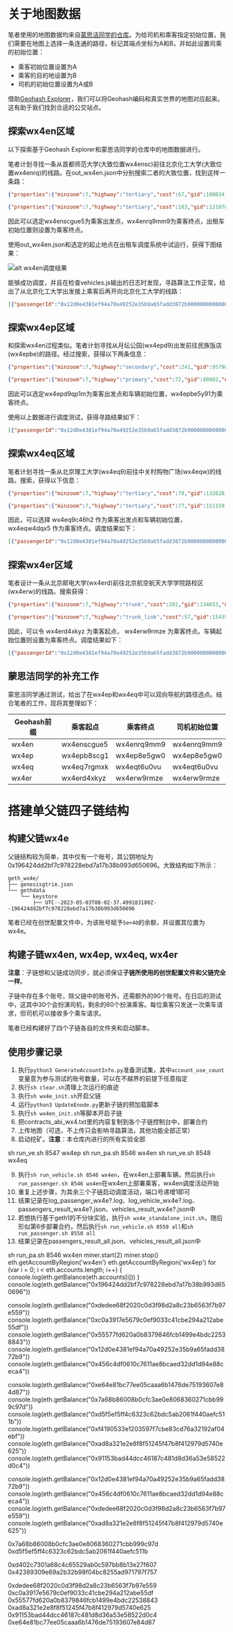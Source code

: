 # 关于地图数据

笔者使用的地图数据均来自[蒙思洁同学的仓库](https://gitee.com/lancerenk/graduation-design/tree/master/RealBjMap)。为给司机和乘客指定初始位置，我们需要在地图上选择一条连通的路径，标记其端点坐标为A和B，并如此设置司乘的初始位置：

- 乘客初始位置设置为A
- 乘客的目的地设置为B
- 司机的初始位置设置为A或B

借助[Geohash Explorer](https://geohash.softeng.co/)，我们可以将Geohash编码和真实世界的地图对应起来。这有助于我们找到合适的公交站点。

## 探索wx4en区域

以下探索基于Geohash Explorer和蒙思洁同学的仓库中的地图数据进行。

笔者计划寻找一条从首都师范大学(大致位置wx4ensc)前往北京化工大学(大致位置wx4enrq)的线路。在out_wx4en.json中分别搜索二者的大致位置，找到这样一条路：

```json
{"properties":{"minzoom":7,"highway":"tertiary","cost":67,"gid":108034,"name":"西三环北路","source":18262,"target":18262,"oneway":"yes"},"geometry":{"coordinates":["wx4enscgue5","wx4enscbk6j"],"type":"LineString"},"type":"Feature"}

{"properties":{"minzoom":7,"highway":"tertiary","cost":103,"gid":121078,"name":"紫竹院路","source":20405,"target":20364,"oneway":"yes"},"geometry":{"coordinates":["wx4enrq9mm9","wx4enrprnep"],"type":"LineString"},"type":"Feature"}
```

因此可以选定wx4enscgue5为乘客出发点，wx4enrq9mm9为乘客终点，出租车初始位置则设置为乘客终点。

使用out_wx4en.json和选定的起止地点在出租车调度系统中试运行，获得下图结果：

![alt wx4en调度结果](assets/wx4en_pos.png)

能够成功调度，并且在检查vehicles.js输出的日志时发现，寻路算法工作正常，给出了从北京化工大学出发接上乘客后再开向北京化工大学的线路：

```json
[{"passengerId":"0x12d0e4381ef94a70a49252e35b9a65fadd3872b9000000000000000000000000","passengerGeohash":"wx4enscgue5","vehicleId":"0x196424dd2bf7c978228ebd7a17b38b993d650696","vehicleStartPosition":"wx4enrq9mm9","emptyAstarTime":209,"emptyRoute":["wx4enrq9mm9","wx4enrprnep","wx4enx0j5q9","wx4enwcu6xm","wx4enwcfff3","wx4enwcbffv","wx4enw9fe6u","wx4enw9c580","wx4enw9be98","wx4enw1v5n2","wx4entcz6tn","wx4entcy4tu","wx4entcbs15","wx4ent3vjn4","wx4ent3ujj3","wx4ent3gm58","wx4ent3chuy","wx4ent3bsbm","wx4ent1zsyh","wx4ent1zhcu","wx4ent1ykgn","wx4ent1yhfq","wx4ent1vkyw","wx4ent1gjnm","wx4enscgue5"],"emptyRouteTime":0,"emptyCountFrag":25,"endGeohash":"wx4enrq9mm9","loadAstarTime":996,"loadRoute":["wx4enscgue5","wx4enscbk6j","wx4ens3yuj5","wx4ens3ykp7","wx4ens3yhjs","wx4ens1vsc0","wx4ens1gkf6","wx4ens1fhb5","wx4ens1buyk","wx4enecysgw","wx4enecvszx","wx4enec6vz1","wx4enec6sxd","wx4enec1z2z","wx4enec097u","wx4enebbn37","wx4ene8rcqj","wx4ene8punn","wx4en7xryu7","wx4en7tzdz2","wx4en7extfu","wx4en7ex94g","wx4en7ert52","wx4en7dxtyf","wx4en79zyfx","wx4en79rftf","wx4en7c2dse","wx4enk0fzw1","wx4enk0zqsv","wx4enk0zye4","wx4enk2bqqq","wx4enk2fvyy","wx4enk8cmmd","wx4enk8gc4d","wx4enm0wq47","wx4enm0wyn2","wx4enm0xtum","wx4enm28mcc","wx4enm8e7y5","wx4enm8teqj","wx4enq23xt4","wx4enq82kvu","wx4enq8r1xz","wx4enr0jd9u","wx4enprvphp","wx4enpxgk1m","wx4enpz8yry","wx4enpztjtz","wx4enpzuf37","wx4enpzuqqh","wx4enpzure1","wx4enrbh0z9","wx4enrb5xp6","wx4enrbdskq","wx4enrs21cr","wx4enrkrwjp","wx4enrmjrs7","wx4enrmky3w","wx4enrmsk8r","wx4enrq6hw6","wx4enrq6n1w","wx4enrq9mm9"],"loadRouteTime":0,"loadCountFrag":62}]
```

## 探索wx4ep区域

和探索wx4en过程类似。笔者计划寻找从月坛公园(wx4epd9)出发前往民族饭店(wx4epbe)的路径。经过搜索，获得以下两条信息：

```json
{"properties":{"minzoom":7,"highway":"secondary","cost":241,"gid":95798,"name":"月坛北街","source":19670,"target":16454,"oneway":"yes"},"geometry":{"coordinates":["wx4epdew0gp","wx4epd9qp1m"],"type":"LineString"},"type":"Feature"}

{"properties":{"minzoom":7,"highway":"primary","cost":72,"gid":80802,"name":"复兴门内大街","source":14654,"target":14661,"oneway":"yes"},"geometry":{"coordinates":["wx4epbdefbu","wx4epbe5y91"],"type":"LineString"},"type":"Feature"}
```

因此可以选定wx4epd9qp1m为乘客出发点和车辆初始位置，wx4epbe5y91为乘客终点。

使用以上数据进行调度测试，获得寻路结果如下：

```json
[{"passengerId":"0x12d0e4381ef94a70a49252e35b9a65fadd3872b9000000000000000000000000","passengerGeohash":"wx4epd9qp1m","vehicleId":"0x196424dd2bf7c978228ebd7a17b38b993d650696","vehicleStartPosition":"wx4epd9qp1m","emptyAstarTime":0,"emptyRoute":[],"emptyRouteTime":0,"emptyCountFrag":0,"endGeohash":"wx4epbe5y91","loadAstarTime":681,"loadRoute":["wx4epd9qp1m","wx4ep6xty5k","wx4ep6wtcdx","wx4ep6smy5s","wx4ep6emejn","wx4ep6ejxtf","wx4ep6ehzyu","wx4ep65m5uv","wx4ep65kkpb","wx4ep3gkwnk","wx4ep3gkqjw","wx4ep3g7wkd","wx4ep3ge9k8","wx4ep3u7ebr","wx4ep3y7r4d","wx4ep9c5ng1","wx4ep9fdvw8","wx4ep9gdvvw","wx4ep9gfctu","wx4ep9gfcek","wx4ep9eufmf","wx4ep978xmc","wx4ep95xzh8","wx4ep8gesc5","wx4ep8ett3d","wx4ep8esvk5","wx4ep8esjmv","wx4ep8eevmq","wx4ep8egbj3","wx4ep8egftm","wx4ep8eguv6","wx4ep8s5cjq","wx4ep8s7gv1","wx4ep8t7vs6","wx4ep8tgc5y","wx4ep8wgyg3","wx4epb85u54","wx4epb8ecep","wx4epb8ev6c","wx4epbdefbu","wx4epbe5y91"],"loadRouteTime":0,"loadCountFrag":41}]
```

## 探索wx4eq区域

笔者计划寻找一条从北京理工大学(wx4eq9)前往中关村购物广场(wx4eqw)的线路。搜索，获得以下信息：

```json
{"properties":{"minzoom":7,"highway":"tertiary","cost":78,"gid":132620,"name":"西三环北路","source":21024,"target":21024,"oneway":"yes"},"geometry":{"coordinates":["wx4eq9c46h2","wx4eq99nmeb"],"type":"LineString"},"type":"Feature"}

{"properties":{"minzoom":7,"highway":"tertiary","cost":77,"gid":151159,"name":"海淀中街","source":21906,"target":21939,"oneway":"yes"},"geometry":{"coordinates":["wx4eqtfwqmk","wx4eqw4dqx5"],"type":"LineString"},"type":"Feature"}
```

因此，可以选择 wx4eq9c46h2 作为乘客出发点和车辆初始位置， wx4eqw4dqx5 作为乘客终点。调度结果如下：

```json
[{"passengerId":"0x12d0e4381ef94a70a49252e35b9a65fadd3872b9000000000000000000000000","passengerGeohash":"wx4eqw4dqx5","vehicleId":"0x196424dd2bf7c978228ebd7a17b38b993d650696","vehicleStartPosition":"wx4eqw4dqx5","emptyAstarTime":0,"emptyRoute":[],"emptyRouteTime":0,"emptyCountFrag":0,"endGeohash":"wx4eq9c46h2","loadAstarTime":707,"loadRoute":["wx4eqw4dqx5","wx4eqw6dxjb","wx4eqw6enfs","wx4eqw6eh8v","wx4eqw6dssj","wx4eqtfwk7k","wx4eqtfwhkh","wx4eqtftu6k","wx4eqtfskt2","wx4eqtdwmgg","wx4eqtdtyhc","wx4eqtd8rsv","wx4eqt6xzz3","wx4eqt6xxfu","wx4eqt6vb3v","wx4eqt6u0vu","wx4eqt4vdf6","wx4eqt4v4vx","wx4eqt1uumx","wx4eqt1kc34","wx4eqt1kb2y","wx4eqt1hvb5","wx4eqt1hdr0","wx4eqt0h89q","wx4eqmpujvc","wx4eqmpk5fs","wx4eqmphpbj","wx4eqmp5uwn","wx4eqmp5kvg","wx4eqmp4uzp","wx4eqmp4t17","wx4eqkx7k9t","wx4eqkre02f","wx4eqkpx19s","wx4eqkpw9bd","wx4eqkpsd7n","wx4eqkpeb6u","wx4eqkp7nt6","wx4eqkpd8b4","wx4eqkp9k5y","wx4eq7zwr1f","wx4eq7xfjpr","wx4eq7rzqer","wx4eq7rcy9e","wx4eqe0j99n","wx4eqdb3e0w","wx4eqd8myj4","wx4eqd8mq86","wx4eqd8kqgh","wx4eqd87yyn","wx4eqd87yfq","wx4eqd0xqjg","wx4eqd0u9j2","wx4eq9c46h2"],"loadRouteTime":0,"loadCountFrag":54}]
```

## 探索wx4er区域

笔者设计一条从北京邮电大学(wx4erd)前往北京航空航天大学学院路校区(wx4erw)的线路。搜索获得：

```json
{"properties":{"minzoom":7,"highway":"trunk","cost":202,"gid":134653,"name":"西直门北大街","source":21051,"target":21155,"oneway":"yes"},"geometry":{"coordinates":["wx4er9fsyeq","wx4erd4xkyz"],"type":"LineString"},"type":"Feature"}

{"properties":{"minzoom":7,"highway":"trunk_link","cost":57,"gid":154398,"name":null,"source":22097,"target":22097,"oneway":"yes"},"geometry":{"coordinates":["wx4erwc6rz6","wx4erw9rmze"],"type":"LineString"},"type":"Feature"}
```

因此，可以令 wx4erd4xkyz 为乘客起点， wx4erw9rmze 为乘客终点。车辆起始位置则设置为乘客终点。调度结果如下：

```json
[{"passengerId":"0x12d0e4381ef94a70a49252e35b9a65fadd3872b9000000000000000000000000","passengerGeohash":"wx4erd4xkyz","vehicleId":"0x196424dd2bf7c978228ebd7a17b38b993d650696","vehicleStartPosition":"wx4erw9rmze","emptyAstarTime":629,"emptyRoute":["wx4erw9rmze","wx4erw9kykg","wx4erw92rrx","wx4erw1weqn","wx4erw1sgyx","wx4ertcwmqg","wx4ertcstvq","wx4ertc8tq5","wx4ert3y94x","wx4ert3dvwu","wx4ert3919s","wx4ert382xu","wx4ert1rzt9","wx4ert1rqt0","wx4ert1qs8z","wx4ersc4eu1","wx4ers9kbky","wx4ers938g2","wx4ers37cr9","wx4ers17g9p","wx4ers17g8z","wx4ers16k2x","wx4erec92dz","wx4ere9w0up","wx4ere9w102","wx4ere9tc1b","wx4ere9t1j4","wx4ere9s90k","wx4ere9echm","wx4ere9e91n","wx4ere3wc86","wx4ere1qtrv","wx4ere1qm5h","wx4erd9d0uv","wx4erd3wcx2","wx4erd1xqcg","wx4er9fmtne","wx4er9fmn3u","wx4er9fkytn","wx4er9fkrg3","wx4er9fs5tu","wx4er9fsnbe","wx4er9fswcb","wx4er9fsyeq","wx4erd4xkyz"],"emptyRouteTime":0,"emptyCountFrag":45,"endGeohash":"wx4erw9rmze","loadAstarTime":586,"loadRoute":["wx4erd4xkyz","wx4erd6x7g6","wx4erdd9e66","wx4erdfwb1w","wx4ere4qnfd","wx4ere63y1e","wx4ere6mjke","wx4ered3s6s","wx4ered7s19","wx4ered7gur","wx4eredkebs","wx4eredm5vb","wx4eredmgdu","wx4eredq5s5","wx4eredq784","wx4eref27nw","wx4eref7dvn","wx4erefk6fd","wx4ers42ccg","wx4ers6285m","wx4ersd0qqz","wx4ersf4kr6","wx4ersfnvfw","wx4ert45tp7","wx4ert4jusp","wx4ert4nheh","wx4ert4pkjj","wx4ert4pun0","wx4ert60ebf","wx4ert615es","wx4ert64grx","wx4ertdhc93","wx4ertcbtxk","wx4ertccm50","wx4ertczhj9","wx4erw1yf22","wx4erw3bcb9","wx4erw98wgp","wx4erw9xvq8","wx4erwcekpu","wx4erx19esb","wx4erx1ehjn","wx4erx1sh14","wx4erx1t5bw","wx4erx1kyz6","wx4erx17zpc","wx4erx17p79","wx4erx13wev","wx4erwc7rxm","wx4erwc6rz6","wx4erw9rmze"],"loadRouteTime":0,"loadCountFrag":51}]
```

## 蒙思洁同学的补充工作

蒙思洁同学通过测试，给出了在wx4ep和wx4eq中可以双向导航的路径选点。结合笔者的工作，现将其整理如下：

| Geohash前缀 | 乘客起点    | 乘客终点    | 司机初始位置 |
| ----------- | ----------- | ----------- | ------------ |
| wx4en       | wx4enscgue5 | wx4enrq9mm9 | wx4enrq9mm9  |
| wx4ep       | wx4epb8scg1 | wx4ep8e5gw0 | wx4ep8e5gw0  |
| wx4eq       | wx4eq7rgmxk | wx4eqt6u0vu | wx4eqt6u0vu  |
| wx4er       | wx4erd4xkyz | wx4erw9rmze | wx4erw9rmze  |

# 搭建单父链四子链结构

## 构建父链wx4e

父链结构较为简单，其中仅有一个账号，其公钥地址为0x196424dd2bf7c978228ebd7a17b38b993d650696。大致结构如下所示：

```
geth_wx4e/
├── genesisgtrie.json
└── gethdata
    └── keystore
        ├── UTC--2023-05-03T08-02-37.499183180Z--196424dd2bf7c978228ebd7a17b38b993d650696
```

笔者已经在创世配置文件中，为该账号赋予`5e+40`的余额，并设置其位置为wx4e。

## 构建子链wx4en, wx4ep, wx4eq, wx4er

**注意**：子链想和父链成功同步，就必须保证**子链所使用的创世配置文件和父链完全一样**。

子链中存在多个账号，除父链中的账号外，还需额外的90个账号。在日后的测试中，这其中30个会扮演司机，剩余的60个扮演乘客。每位乘客只发送一次乘车请求，但司机可以接收多个乘车请求。

笔者已经构建好了四个子链各自的文件夹和启动脚本。

## 使用步骤记录

1. 执行`python3 GenerateAccountInfo.py`准备测试集，其中`account_use_count`变量意为参与测试的账号数量，可以在不越界的前提下任意指定
2. 执行`sh clear.sh`清理上次运行的痕迹
3. 执行`sh wx4e_init.sh`开启父链
4. 运行`python3 UpdateEnode.py`更新子链的预加载脚本
5. 执行`sh wx4en_init.sh`等脚本开启子链
6. 把contracts_abi_wx4.txt里的内容复制到各个子链控制台中，部署合约
7. 上传地图（可选，不上传只会影响寻路算法，其他功能全部正常）
8. 启动挖矿。**注意**：本仓库内进行的所有实验全部

sh run_ve.sh 8547 wx4ep
sh run_pa.sh 8546 wx4en
sh run_ve.sh 8548 wx4eq

9.  执行`sh run_vehicle.sh 8546 wx4en`，在wx4en上部署车辆，然后执行`sh run_passenger.sh 8546 wx4en`在wx4en上部署乘客，wx4en调度活动开始
10. 重复上述步骤，为其余三个子链启动调度活动，端口号递增1即可
11. 结果记录在log_passenger_wx4e?.log、log_vehicle_wx4e?.log、passengers_result_wx4e?.json、vehicles_result_wx4e?.json中
12. 若想执行基于geth1的不分块实验，执行`sh wx4e_standalone_init.sh`，随后形似第6步部署合约，然后执行`sh run_vehicle.sh 8550 all`和`sh run_passenger.sh 8550 all`
13. 结果记录在passengers_result_all.json、vehicles_result_all.json中

sh run_pa.sh 8546 wx4en
miner.start(2)
miner.stop()
eth.getAccountByRegion('wx4en')
eth.getAccountByRegion('wx4ep')
for (var i = 0; i < eth.accounts.length; i++) { console.log(eth.getBalance(eth.accounts[i])) }
console.log(eth.getBalance("0x196424dd2bf7c978228ebd7a17b38b993d650696")) 

console.log(eth.getBalance("0xdedee68f2020c0d3f98d2a8c23b6563f7b97e559")) 
console.log(eth.getBalance("0xc0a3917e5679c0ef9033c41cbe294a212abe55df"))
console.log(eth.getBalance("0x55577fd620a0b8379846fcb1499e4bdc22538843"))
console.log(eth.getBalance("0x12d0e4381ef94a70a49252e35b9a65fadd3872b9"))
console.log(eth.getBalance("0x456c4df0610c7611ae8bcaed32dd1d94e88ceca4"))

console.log(eth.getBalance("0xe64e81bc77ee05caaa6b1476de75193607e84d87")) 
console.log(eth.getBalance("0x7a68b86008b0cfc3ae0e8068360271cbb999c97d"))
console.log(eth.getBalance("0xd5f5ef5ff4c6323c62bdc5ab2061f440aefc511b"))
console.log(eth.getBalance("0xf4190533e1203597f7cbe83cd76a32192af04ebf"))
console.log(eth.getBalance("0xad8a321e2e8f8f51245f47b8f412979d5740e625")) 
console.log(eth.getBalance("0x91153bad44dcc46187c481d8d36a53e58522d0c4"))

console.log(eth.getBalance("0x12d0e4381ef94a70a49252e35b9a65fadd3872b9"))
console.log(eth.getBalance("0x456c4df0610c7611ae8bcaed32dd1d94e88ceca4"))
console.log(eth.getBalance("0xdedee68f2020c0d3f98d2a8c23b6563f7b97e559")) 
console.log(eth.getBalance("0xad8a321e2e8f8f51245f47b8f412979d5740e625")) 





0x7a68b86008b0cfc3ae0e8068360271cbb999c97d
0xd5f5ef5ff4c6323c62bdc5ab2061f440aefc511b

0xd402c7301a68c4c65529ab0c597bb8b13e27f607
0x42389309e69a2b32b98f04bc8255ad971797f757


0xdedee68f2020c0d3f98d2a8c23b6563f7b97e559
0xc0a3917e5679c0ef9033c41cbe294a212abe55df
0x55577fd620a0b8379846fcb1499e4bdc22538843
0xad8a321e2e8f8f51245f47b8f412979d5740e625
0x91153bad44dcc46187c481d8d36a53e58522d0c4
0xe64e81bc77ee05caaa6b1476de75193607e84d87